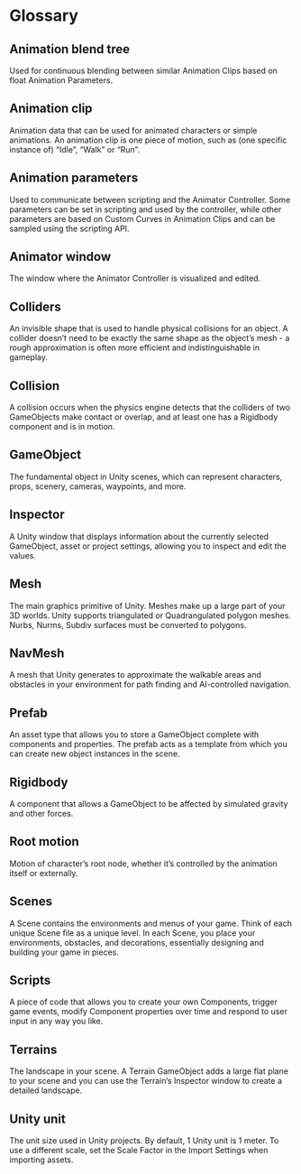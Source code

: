 
# Glossary

## Animation blend tree
Used for continuous blending between similar Animation Clips based on float Animation Parameters.

## Animation clip
Animation data that can be used for animated characters or simple animations. An animation clip is one piece of motion, such as (one specific instance of) “Idle”, “Walk” or “Run”.

## Animation parameters
Used to communicate between scripting and the Animator Controller. Some parameters can be set in scripting and used by the controller, while other parameters are based on Custom Curves in Animation Clips and can be sampled using the scripting API.

## Animator window
The window where the Animator Controller is visualized and edited.

## Colliders
An invisible shape that is used to handle physical collisions for an object. A collider doesn’t need to be exactly the same shape as the object’s mesh - a rough approximation is often more efficient and indistinguishable in gameplay.

## Collision
A collision occurs when the physics engine detects that the colliders of two GameObjects make contact or overlap, and at least one has a Rigidbody component and is in motion.

## GameObject
The fundamental object in Unity scenes, which can represent characters, props, scenery, cameras, waypoints, and more.

## Inspector
A Unity window that displays information about the currently selected GameObject, asset or project settings, allowing you to inspect and edit the values.

## Mesh
The main graphics primitive of Unity. Meshes make up a large part of your 3D worlds. Unity supports triangulated or Quadrangulated polygon meshes. Nurbs, Nurms, Subdiv surfaces must be converted to polygons.

## NavMesh
A mesh that Unity generates to approximate the walkable areas and obstacles in your environment for path finding and AI-controlled navigation.

## Prefab
An asset type that allows you to store a GameObject complete with components and properties. The prefab acts as a template from which you can create new object instances in the scene.

## Rigidbody
A component that allows a GameObject to be affected by simulated gravity and other forces.

## Root motion
Motion of character’s root node, whether it’s controlled by the animation itself or externally.

## Scenes
 A Scene contains the environments and menus of your game. Think of each unique Scene file as a unique level. In each Scene, you place your environments, obstacles, and decorations, essentially designing and building your game in pieces.

## Scripts
A piece of code that allows you to create your own Components, trigger game events, modify Component properties over time and respond to user input in any way you like.

## Terrains
The landscape in your scene. A Terrain GameObject adds a large flat plane to your scene and you can use the Terrain’s Inspector window to create a detailed landscape.

## Unity unit
The unit size used in Unity projects. By default, 1 Unity unit is 1 meter. To use a different scale, set the Scale Factor in the Import Settings when importing assets.

